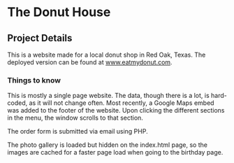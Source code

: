 # The Donut House

## Project Details

This is a website made for a local donut shop in Red Oak, Texas. The deployed version can be found at www.eatmydonut.com.

### Things to know

This is mostly a single page website. The data, though there is a lot, is hard-coded, as it will not change often. Most recently, a Google Maps embed was added to the footer of the website. Upon clicking the different sections in the menu, the window scrolls to that section.

The order form is submitted via email using PHP. 

The photo gallery is loaded but hidden on the index.html page, so the images are cached for a faster page load when going to the birthday page.
